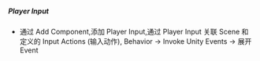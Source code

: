 <!--
 * @Author: 15868707168@163.com 15868707168@163.com
 * @Date: 2023-02-17 11:16:43
 * @LastEditors: 15868707168@163.com 15868707168@163.com
 * @LastEditTime: 2023-02-17 11:43:07
 * @FilePath: \UnityStudyNote\Component.md
 * @Description: 这是默认设置,请设置`customMade`, 打开koroFileHeader查看配置 进行设置: https://github.com/OBKoro1/koro1FileHeader/wiki/%E9%85%8D%E7%BD%AE
-->
##### Player Input

* 通过 Add Component,添加 Player Input,通过 Player Input 关联 Scene 和 定义的 Input Actions (输入动作),
Behavior -> Invoke Unity Events -> 展开 Event